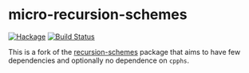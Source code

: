 micro-recursion-schemes
==========

[![Hackage](https://img.shields.io/hackage/v/micro-recursion-schemes.svg)](https://hackage.haskell.org/package/micro-recursion-schemes) [![Build Status](https://secure.travis-ci.org/ekmett/micro-recursion-schemes.png?branch=master)](http://travis-ci.org/ekmett/micro-recursion-schemes)

This is a fork of the
[recursion-schemes](http://hackage.haskell.org/package/recursion-schemes)
package that aims to have few dependencies and optionally no dependence on
`cpphs`.
